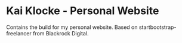 Kai Klocke - Personal Website
=========
Contains the build for my personal website. Based on startbootstrap-freelancer from Blackrock Digital.